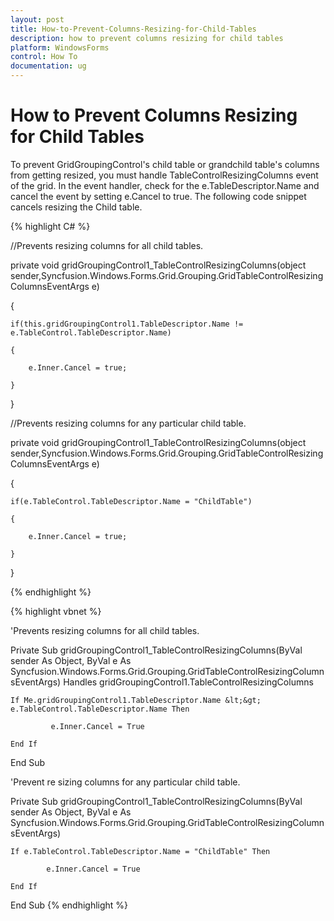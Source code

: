 ```yaml
---
layout: post
title: How-to-Prevent-Columns-Resizing-for-Child-Tables
description: how to prevent columns resizing for child tables
platform: WindowsForms
control: How To
documentation: ug
---
```


# How to Prevent Columns Resizing for Child Tables

To prevent GridGroupingControl's child table or grandchild table's columns from getting resized, you must handle TableControlResizingColumns event of the grid. In the event handler, check for the e.TableDescriptor.Name and cancel the event by setting e.Cancel to true. The following code snippet cancels resizing the Child table.



{% highlight C# %}

//Prevents resizing columns for all child tables.

private void gridGroupingControl1_TableControlResizingColumns(object sender,Syncfusion.Windows.Forms.Grid.Grouping.GridTableControlResizingColumnsEventArgs e)

{

    if(this.gridGroupingControl1.TableDescriptor.Name != e.TableControl.TableDescriptor.Name)

    {

        e.Inner.Cancel = true;

    }

}

//Prevents resizing columns for any particular child table.

private void gridGroupingControl1_TableControlResizingColumns(object sender,Syncfusion.Windows.Forms.Grid.Grouping.GridTableControlResizingColumnsEventArgs e)

{

    if(e.TableControl.TableDescriptor.Name = "ChildTable")

    {

        e.Inner.Cancel = true;

    }

}



{% endhighlight %}



{% highlight vbnet %}


'Prevents resizing columns for all child tables.

Private Sub gridGroupingControl1_TableControlResizingColumns(ByVal sender As Object, ByVal e As Syncfusion.Windows.Forms.Grid.Grouping.GridTableControlResizingColumnsEventArgs) Handles gridGroupingControl1.TableControlResizingColumns

    If Me.gridGroupingControl1.TableDescriptor.Name &lt;&gt; e.TableControl.TableDescriptor.Name Then

             e.Inner.Cancel = True

    End If

End Sub

'Prevent re sizing columns for any particular child table.

Private Sub gridGroupingControl1_TableControlResizingColumns(ByVal sender As Object, ByVal e As Syncfusion.Windows.Forms.Grid.Grouping.GridTableControlResizingColumnsEventArgs)

    If e.TableControl.TableDescriptor.Name = "ChildTable" Then

            e.Inner.Cancel = True

    End If

End Sub
{% endhighlight %}


